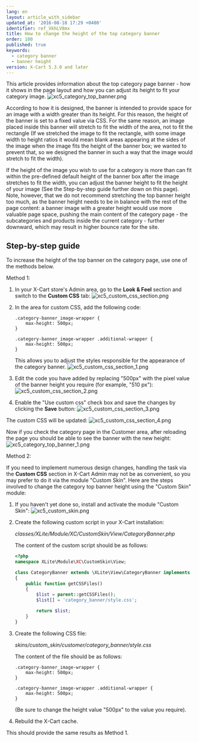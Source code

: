 ```yaml
---
lang: en
layout: article_with_sidebar
updated_at: '2016-08-18 17:29 +0400'
identifier: ref_VkhLV8mx
title: How to change the height of the top category banner
order: 100
published: true
keywords:
  - category banner
  - banner height
version: X-Cart 5.3.0 and later
---
```

This article provides information about the top category page banner - how it shows in the page layout and how you can adjust its height to fit your category image.
    ![xc5_category_top_banner.png]({{site.baseurl}}/attachments/xc5_category_top_banner.png?effects=drop-shadow)
    
According to how it is designed, the banner is intended to provide space for an image with a width greater than its height. For this reason, the height of the banner is set to a fixed value via CSS. For the same reason, an image placed inside this banner will stretch to fit the width of the area, not to fit the rectangle (If we stretched the image to fit the rectangle, with some image width to height ratios it would mean blank areas appearing at the sides of the image when the image fits the height of the banner box; we wanted to prevent that, so we designed the banner in such a way that the image would stretch to fit the width).

If the height of the image you wish to use for a category is more than can fit within the pre-defined default height of the banner box after the image stretches to fit the width, you can adjust the banner height to fit the height of your image (See the Step-by-step guide further down on this page). Note, however, that we do not recommend stretching the top banner height too much, as the banner height needs to be in balance with the rest of the page content: a banner image with a greater height would use more valuable page space, pushing the main content of the category page - the subcategories and products inside the current category - further downward, which may result in higher bounce rate for the site.  

## Step-by-step guide
To increase the height of the top banner on the category page, use one of the methods below.

Method 1:

1.  In your X-Cart store's Admin area, go to the **Look & Feel** section and switch to the **Custom CSS** tab:
    ![xc5_custom_css_section.png]({{site.baseurl}}/attachments/xc5_custom_css_section.png?effects=drop-shadow)

2.  In the area for custom CSS, add the following code:

    ```
    .category-banner_image-wrapper {
        max-height: 500px;
    }

    .category-banner_image-wrapper .additional-wrapper {
        max-height: 500px;
    }
    ```
    
    This allows you to adjust the styles responsible for the appearance of the category banner.
    ![xc5_custom_css_section_1.png]({{site.baseurl}}/attachments/xc5_custom_css_section_1.png?effects=drop-shadow)
    
3.  Edit the code you have added by replacing "500px" with the pixel value of the banner height you require (for example, "510 px"):
    ![xc5_custom_css_section_2.png]({{site.baseurl}}/attachments/xc5_custom_css_section_2.png?effects=drop-shadow)

4.  Enable the "Use custom css" check box and save the changes by clicking the **Save** button:
    ![xc5_custom_css_section_3.png]({{site.baseurl}}/attachments/xc5_custom_css_section_3.png?effects=drop-shadow)

The custom CSS will be updated:
    ![xc5_custom_css_section_4.png]({{site.baseurl}}/attachments/xc5_custom_css_section_4.png?effects=drop-shadow)
    
Now if you check the category page in the Customer area, after reloading the page you should be able to see the banner with the new height:
    ![xc5_category_top_banner_1.png]({{site.baseurl}}/attachments/xc5_category_top_banner_1.png?effects=drop-shadow)


Method 2:

If you need to implement numerous design changes, handling the task via the **Custom CSS** section in X-Cart Admin may not be as convenient, so you may prefer to do it via the module "Custom Skin". Here are the steps involved to change the category top banner height using the "Custom  Skin" module:  

1.  If you haven't yet done so, install and activate the module "Custom Skin":
    ![xc5_custom_skin.png]({{site.baseurl}}/attachments/xc5_custom_skin.png?effects=drop-shadow)

2.  Create the following custom script in your X-Cart installation:

    _classes/XLite/Module/XC/CustomSkin/View/CategoryBanner.php_

    The content of the custom script should be as follows:

    ```php
    <?php
    namespace XLite\Module\XC\CustomSkin\View;

    class CategoryBanner extends \XLite\View\CategoryBanner implements \XLite\Base\IDecorator
    {
        public function getCSSFiles()
        {
            $list = parent::getCSSFiles();
            $list[] = 'category_banner/style.css';

            return $list;
        }
    }
    ```

3.  Create the following CSS file:
    
    _skins/custom_skin/customer/category_banner/style.css_
     
    The content of the file should be as follows:
    
    ```
    .category-banner_image-wrapper {
        max-height: 500px;
    }

    .category-banner_image-wrapper .additional-wrapper {
        max-height: 500px;
    }
    ```
    
    (Be sure to change the height value "500px" to the value you require).
    
4.  Rebuild the X-Cart cache.

This should provide the same results as Method 1.
